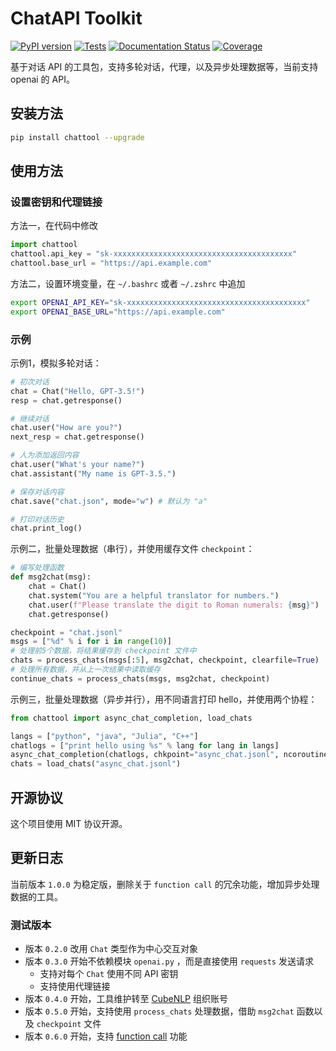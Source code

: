 # ChatAPI Toolkit
[![PyPI version](https://img.shields.io/pypi/v/chattool.svg)](https://pypi.python.org/pypi/chattool)
[![Tests](https://github.com/cubenlp/chatapi_toolkit/actions/workflows/test.yml/badge.svg)](https://github.com/cubenlp/chatapi_toolkit/actions/workflows/test.yml/)
[![Documentation Status](https://img.shields.io/badge/docs-github_pages-blue.svg)](https://apicall.wzhecnu.cn)
[![Coverage](https://codecov.io/gh/cubenlp/chatapi_toolkit/branch/master/graph/badge.svg)](https://codecov.io/gh/cubenlp/chatapi_toolkit)

<!-- 
[![Updates](https://pyup.io/repos/github/cubenlp/chattool/shield.svg)](https://pyup.io/repos/github/cubenlp/chattool/) 
-->

基于对话 API 的工具包，支持多轮对话，代理，以及异步处理数据等，当前支持 openai 的 API。

## 安装方法

```bash
pip install chattool --upgrade
```

## 使用方法

### 设置密钥和代理链接

方法一，在代码中修改
```python
import chattool
chattool.api_key = "sk-xxxxxxxxxxxxxxxxxxxxxxxxxxxxxxxxxxxxxxxx"
chattool.base_url = "https://api.example.com"
```

方法二，设置环境变量，在 `~/.bashrc` 或者 `~/.zshrc` 中追加

```bash
export OPENAI_API_KEY="sk-xxxxxxxxxxxxxxxxxxxxxxxxxxxxxxxxxxxxxxxx"
export OPENAI_BASE_URL="https://api.example.com"
```

### 示例

示例1，模拟多轮对话：

```python
# 初次对话
chat = Chat("Hello, GPT-3.5!")
resp = chat.getresponse()

# 继续对话
chat.user("How are you?")
next_resp = chat.getresponse()

# 人为添加返回内容
chat.user("What's your name?")
chat.assistant("My name is GPT-3.5.")

# 保存对话内容
chat.save("chat.json", mode="w") # 默认为 "a"

# 打印对话历史
chat.print_log()
```

示例二，批量处理数据（串行），并使用缓存文件 `checkpoint`：

```python
# 编写处理函数
def msg2chat(msg):
    chat = Chat()
    chat.system("You are a helpful translator for numbers.")
    chat.user(f"Please translate the digit to Roman numerals: {msg}")
    chat.getresponse()

checkpoint = "chat.jsonl"
msgs = ["%d" % i for i in range(10)]
# 处理前5个数据，将结果缓存到 checkpoint 文件中
chats = process_chats(msgs[:5], msg2chat, checkpoint, clearfile=True)
# 处理所有数据，并从上一次结果中读取缓存
continue_chats = process_chats(msgs, msg2chat, checkpoint)
```

示例三，批量处理数据（异步并行），用不同语言打印 hello，并使用两个协程：

```python
from chattool import async_chat_completion, load_chats

langs = ["python", "java", "Julia", "C++"]
chatlogs = ["print hello using %s" % lang for lang in langs]
async_chat_completion(chatlogs, chkpoint="async_chat.jsonl", ncoroutines=2)
chats = load_chats("async_chat.jsonl")
```

## 开源协议

这个项目使用 MIT 协议开源。

## 更新日志

当前版本 `1.0.0` 为稳定版，删除关于 `function call` 的冗余功能，增加异步处理数据的工具。

### 测试版本
- 版本 `0.2.0` 改用 `Chat` 类型作为中心交互对象
- 版本 `0.3.0` 开始不依赖模块 `openai.py` ，而是直接使用 `requests` 发送请求
    - 支持对每个 `Chat` 使用不同 API 密钥
    - 支持使用代理链接
- 版本 `0.4.0` 开始，工具维护转至 [CubeNLP](https://github.com/cubenlp) 组织账号
- 版本 `0.5.0` 开始，支持使用 `process_chats` 处理数据，借助 `msg2chat` 函数以及 `checkpoint` 文件
- 版本 `0.6.0` 开始，支持 [function call](https://platform.openai.com/docs/guides/gpt/function-calling) 功能